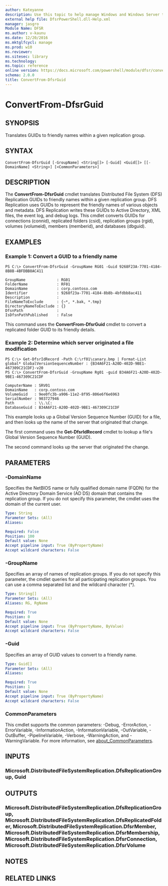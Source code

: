 ```yaml
---
author: Kateyanne
description: Use this topic to help manage Windows and Windows Server technologies with Windows PowerShell.
external help file: DfsrPowerShell.dll-Help.xml
manager: jasgro
Module Name: DFSR
ms.author: v-kaunu
ms.date: 12/20/2016
ms.mktglfcycl: manage
ms.prod: w10
ms.reviewer: 
ms.sitesec: library
ms.technology: 
ms.topic: reference
online version: https://docs.microsoft.com/powershell/module/dfsr/convertfrom-dfsrguid?view=windowsserver2016-ps&wt.mc_id=ps-gethelp
schema: 2.0.0
title: ConvertFrom-DfsrGuid
---
```


# ConvertFrom-DfsrGuid

## SYNOPSIS
Translates GUIDs to friendly names within a given replication group.

## SYNTAX

```
ConvertFrom-DfsrGuid [-GroupName] <String[]> [-Guid] <Guid[]> [[-DomainName] <String>] [<CommonParameters>]
```

## DESCRIPTION
The **ConvertFrom-DfsrGuid** cmdlet translates Distributed File System (DFS) Replication GUIDs to friendly names within a given replication group.
DFS Replication uses GUIDs to represent the friendly names of various objects and metadata.
DFS Replication writes these GUIDs to Active Directory, XML files, the event log, and debug logs.
This cmdlet converts GUIDs for connections (connid), replicated folders (csid), replication groups (rgid), volumes (volumeid), members (memberid), and databases (dbguid).

## EXAMPLES

### Example 1: Convert a GUID to a friendly name
```
PS C:\> ConvertFrom-DfsrGuid -GroupName RG01 -Guid 9268F23A-7701-4184-8B8B-4BFDBB8AC411

GroupName              : RG01
FolderName             : RF01
DomainName             : corp.contoso.com
Identifier             : 9268f23a-7701-4184-8b8b-4bfdbb8ac411
Description            : 
FileNameToExclude      : {~*, *.bak, *.tmp}
DirectoryNameToExclude : {}
DfsnPath               :
IsDfsnPathPublished    : False
```

This command uses the **ConvertFrom-DfsrGuid** cmdlet to convert a replicated folder GUID to its friendly details.

### Example 2: Determine which server originated a file modification
```
PS C:\> Get-DfsrIdRecord -Path C:\rf01\canary.bmp | Format-List global* GlobalVersionSequenceNumber : {B34A6F21-A20D-402D-9BE1-467309C21CDF}-v20
PS C:\> ConvertFrom-DfsrGuid -GroupName Rg01 -guid B34A6F21-A20D-402D-9BE1-467309C21CDF

ComputerName : SRV01
DomainName   : corp.contoso.com
VolumeGuid   : 9ee0fc3b-a906-11e2-8f95-806e6f6e6963
SerialNumber : 903727946
Path         : \\.\C: 
DatabaseGuid : B34A6F21-A20D-402D-9BE1-467309C21CDF
```

This example looks up a Global Version Sequence Number (GUID) for a file, and then looks up the name of the server that originated that change.

The first command uses the **Get-DfsrIdRecord** cmdlet to lookup a file's Global Version Sequence Number (GUID).

The second command looks up the server that originated the change.

## PARAMETERS

### -DomainName
Specifies the NetBIOS name or fully qualified domain name (FQDN) for the Active Directory Domain Service (AD DS) domain that contains the replication group.
If you do not specify this parameter, the cmdlet uses the domain of the current user.

```yaml
Type: String
Parameter Sets: (All)
Aliases: 

Required: False
Position: 100
Default value: None
Accept pipeline input: True (ByPropertyName)
Accept wildcard characters: False
```

### -GroupName
Specifies an array of names of replication groups.
If you do not specify this parameter, the cmdlet queries for all participating replication groups.
You can use a comma separated list and the wildcard character (*).

```yaml
Type: String[]
Parameter Sets: (All)
Aliases: RG, RgName

Required: True
Position: 0
Default value: None
Accept pipeline input: True (ByPropertyName, ByValue)
Accept wildcard characters: False
```

### -Guid
Specifies an array of GUID values to convert to a friendly name.

```yaml
Type: Guid[]
Parameter Sets: (All)
Aliases: 

Required: True
Position: 1
Default value: None
Accept pipeline input: True (ByPropertyName)
Accept wildcard characters: False
```

### CommonParameters
This cmdlet supports the common parameters: -Debug, -ErrorAction, -ErrorVariable, -InformationAction, -InformationVariable, -OutVariable, -OutBuffer, -PipelineVariable, -Verbose, -WarningAction, and -WarningVariable. For more information, see [about_CommonParameters](https://go.microsoft.com/fwlink/?LinkID=113216).

## INPUTS

### Microsoft.DistributedFileSystemReplication.DfsReplicationGroup, Guid

## OUTPUTS

### Microsoft.DistributedFileSystemReplication.DfsReplicationGroup, Microsoft.DistributedFileSystemReplication.DfsReplicatedFolder, Microsoft.DistributedFileSystemReplication.DfsrMember, Microsoft.DistributedFileSystemReplication.DfsrMembership, Microsoft.DistributedFileSystemReplication.DfsrConnection, Microsoft.DistributedFileSystemReplication.DfsrVolume

## NOTES

## RELATED LINKS

